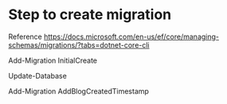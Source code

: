 ﻿# Step to create migration 
Reference https://docs.microsoft.com/en-us/ef/core/managing-schemas/migrations/?tabs=dotnet-core-cli

Add-Migration InitialCreate

Update-Database

Add-Migration AddBlogCreatedTimestamp
